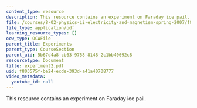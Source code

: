 ```yaml
---
content_type: resource
description: This resource contains an experiment on Faraday ice pail.
file: /courses/8-02-physics-ii-electricity-and-magnetism-spring-2007/f803575fba24ecde393da41a40708777_experiment2.pdf
file_type: application/pdf
learning_resource_types: []
ocw_type: OCWFile
parent_title: Experiments
parent_type: CourseSection
parent_uid: 5b67d4a8-cb63-9758-8148-2c1bb40692c8
resourcetype: Document
title: experiment2.pdf
uid: f803575f-ba24-ecde-393d-a41a40708777
video_metadata:
  youtube_id: null
---
```

This resource contains an experiment on Faraday ice pail.

